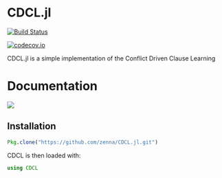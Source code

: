 # CDCL.jl

[![Build Status](https://travis-ci.org/zenna/CDCL.jl.svg?branch=master)](https://travis-ci.org/zenna/CDCL.jl)

[![codecov.io](http://codecov.io/github/zenna/CDCL.jl/coverage.svg?branch=master)](http://codecov.io/github/zenna/CDCL.jl?branch=master)

CDCL.jl is a simple implementation of the Conflict Driven Clause Learning

# Documentation

<!-- [![](https://img.shields.io/badge/docs-stable-blue.svg)](https://zenna.github.io/CDCL.jl/stable) -->
[![](https://img.shields.io/badge/docs-latest-blue.svg)](https://zenna.github.io/CDCL.jl/latest)


## Installation

```julia
Pkg.clone("https://github.com/zenna/CDCL.jl.git")
```

CDCL is then loaded with:

```julia
using CDCL
```

